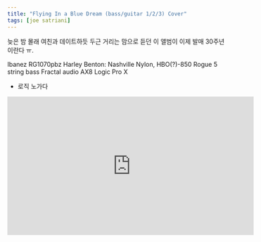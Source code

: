 ```yaml
---
title: "Flying In a Blue Dream (bass/guitar 1/2/3) Cover"
tags: [joe satriani]
---
```


늦은 밤 몰래 여친과 데이트하듯 두근 거리는 맘으로 듣던 이 앨범이 이제 발매 30주년이란다 ㅠ.

Ibanez RG1070pbz
Harley Benton: Nashville Nylon, HBO(?)-850
Rogue 5 string bass
Fractal audio AX8
Logic Pro X
+ 로직 노가다

<iframe width="560" height="315" src="https://www.youtube.com/embed/uUu8J9wvmh0" frameborder="0" allow="accelerometer; autoplay; encrypted-media; gyroscope; picture-in-picture" allowfullscreen></iframe>